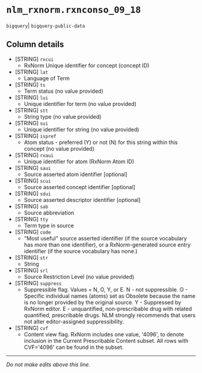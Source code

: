 # `nlm_rxnorm.rxnconso_09_18`
`bigquery`| `bigquery-public-data`

## Column details
* [STRING]    `rxcui`
  - RxNorm Unique identifier for concept (concept ID)
* [STRING]    `lat`
  - Language of Term
* [STRING]    `ts`
  - Term status (no value provided)
* [STRING]    `lui`
  - Unique identifier for term (no value provided)
* [STRING]    `stt`
  - String type (no value provided)
* [STRING]    `sui`
  - Unique identifier for string (no value provided)
* [STRING]    `ispref`
  - Atom status - preferred (Y) or not (N) for this string within this concept (no value provided)
* [STRING]    `rxaui`
  - Unique identifier for atom (RxNorm Atom ID)
* [STRING]    `saui`
  - Source asserted atom identifier [optional]
* [STRING]    `scui`
  - Source asserted concept identifier [optional]
* [STRING]    `sdui`
  - Source asserted descriptor identifier [optional]
* [STRING]    `sab`
  - Source abbreviation
* [STRING]    `tty`
  - Term type in source
* [STRING]    `code`
  - "Most useful" source asserted identifier (if the source vocabulary has more than one identifier), or a RxNorm-generated source entry identifier (if the source vocabulary has none.)
* [STRING]    `str`
  - String
* [STRING]    `srl`
  - Source Restriction Level (no value provided)
* [STRING]    `suppress`
  - Suppressible flag. Values = N, O, Y, or E. N - not suppressible. O - Specific individual names (atoms) set as Obsolete because the name is no longer provided by the original source. Y - Suppressed by RxNorm editor. E - unquantified, non-prescribable drug with related quantified, prescribable drugs. NLM strongly recommends that users not alter editor-assigned suppressibility.
* [STRING]    `cvf`
  - Content view flag. RxNorm includes one value, '4096', to denote inclusion in the Current Prescribable Content subset. All rows with CVF='4096' can be found in the subset.

-------------------------------------------------------------------------------
*Do not make edits above this line.*
